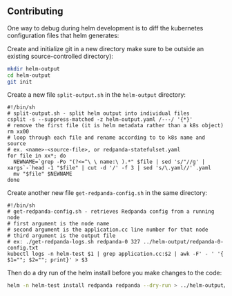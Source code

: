 ## Contributing

One way to debug during helm development is to diff the kubernetes configuration files that helm generates:

Create and initialize git in a new directory make sure to be outside an existing source-controlled directory):

```sh
mkdir helm-output
cd helm-output
git init
```

Create a new file `split-output.sh` in the `helm-output` directory:

```
#!/bin/sh
# split-output.sh - split helm output into individual files
csplit -s --suppress-matched -z helm-output.yaml /---/ '{*}'
# remove the first file (it is helm metadata rather than a k8s object)
rm xx00
# loop through each file and rename according to to k8s name and source
# ex. <name>-<source-file>, or redpanda-statefulset.yaml
for file in xx*; do
  NEWNAME=`grep -Po "(?<=^\ \ name:\ ).*" $file | sed 's/"//g' | xargs`-`head -1 "$file" | cut -d '/' -f 3 | sed 's/\.yaml//'`.yaml
  mv "$file" $NEWNAME
done
```

Create another new file `get-redpanda-config.sh` in the same directory:

```
#!/bin/sh
# get-redpanda-config.sh - retrieves Redpanda config from a running node
# first argument is the node name
# second argument is the application.cc line number for that node
# third argument is the output file
# ex: ./get-redpanda-logs.sh redpanda-0 327 ../helm-output/redpanda-0-config.txt
kubectl logs -n helm-test $1 | grep application.cc:$2 | awk -F' - ' '{ $1=""; $2=""; print}' > $3
```

Then do a dry run of the helm install before you make changes to the code:

```sh
helm -n helm-test install redpanda redpanda --dry-run > ../helm-output/helm-output.yaml
```


